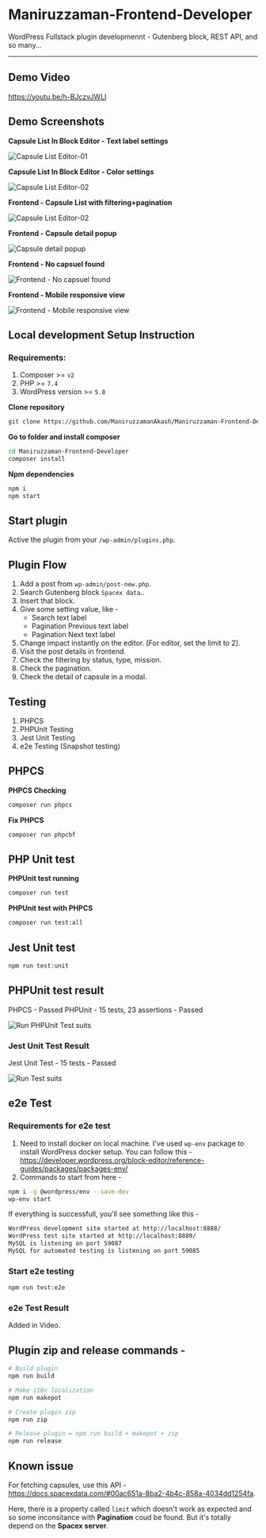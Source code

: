 # Maniruzzaman-Frontend-Developer

WordPress Fullstack plugin developmennt - Gutenberg block, REST API, and so many...

---

## Demo Video
https://youtu.be/h-BJczvJWLI

## Demo Screenshots

**Capsule List In Block Editor - Text label settings**

![Capsule List Editor-01](https://i.ibb.co/QfHkH6G/01-plugin-editor-1.png)

**Capsule List In Block Editor - Color settings**

![Capsule List Editor-02](https://i.ibb.co/4gSpJ0g/02-plugin-editor-2.png)

**Frontend - Capsule List with filtering+pagination**

![Capsule List Editor-02](https://i.ibb.co/5rdSnbF/03-capsule-list-frontend-01.png)

**Frontend - Capsule detail popup**

![Capsule detail popup](https://i.ibb.co/2n0TWHB/04-capsule-detail-popup.png)

**Frontend - No capsuel found**

![Frontend - No capsuel found](https://i.ibb.co/44tTJrm/05-no-capsule-list.png)

**Frontend - Mobile responsive view**

![Frontend - Mobile responsive view](https://i.ibb.co/FghKMSg/06-mobile-view.png)

## Local development Setup Instruction

### Requirements:
1. Composer >= `v2`
1. PHP >= `7.4`
1. WordPress version >= `5.8`

**Clone repository**
```bash
git clone https://github.com/ManiruzzamanAkash/Maniruzzaman-Frontend-Developer.git
```

**Go to folder and install composer**
```bash
cd Maniruzzaman-Frontend-Developer
composer install
```

**Npm dependencies**
```bash
npm i
npm start
```

## Start plugin
Active the plugin from your `/wp-admin/plugins.php`.

## Plugin Flow
1. Add a post from `wp-admin/post-new.php`.
1. Search Gutenberg block `Spacex data`..
1. Insert that block.
1. Give some setting value, like - 
   - Search text label
   - Pagination Previous text label
   - Pagination Next text label
1. Change impact instantly on the editor. [For editor, set the limit to 2].
1. Visit the post details in frontend.
1. Check the filtering by status, type, mission.
1. Check the pagination.
1. Check the detail of capsule in a modal.

## Testing
1. PHPCS
1. PHPUnit Testing
1. Jest Unit Testing
1. e2e Testing (Snapshot testing)

## PHPCS

**PHPCS Checking**
```bash
composer run phpcs
```

**Fix PHPCS**
```bash
composer run phpcbf
```
## PHP Unit test

**PHPUnit test running**
```bash
composer run test
```

**PHPUnit test with PHPCS**
```bash
composer run test:all
```

## Jest Unit test
```bash
npm run test:unit
```

## PHPUnit test result
PHPCS - Passed
PHPUnit - 15 tests, 23 assertions - Passed

![Run PHPUnit Test suits](https://i.ibb.co/L62T83Y/composer-run-test-all.png)

### Jest Unit Test Result
Jest Unit Test - 15 tests - Passed

![Run Test suits](https://i.ibb.co/0hnSvsd/jest-unit-test-result.png)


## e2e Test

### Requirements for e2e test

1. Need to install docker on local machine. I've used `wp-env` package to install WordPress docker setup. 
You can follow this - https://developer.wordpress.org/block-editor/reference-guides/packages/packages-env/
2. Commands to start from here - 
```bash
npm i -g @wordpress/env --save-dev
wp-env start
```
If everything is successfull, you'll see something like this - 
```bash
WordPress development site started at http://localhost:8888/
WordPress test site started at http://localhost:8889/
MySQL is listening on port 59087
MySQL for automated testing is listening on port 59085
```

### Start e2e testing

```bash
npm run test:e2e
```

### e2e Test Result
Added in Video.

## Plugin zip and release commands -

```bash
# Build plugin
npm run build
```

```bash
# Make i18n localization
npm run makepot
```

```bash
# Create plugin zip
npm run zip
```

```bash
# Release plugin = npm run build + makepot + zip
npm run release
```

## Known issue
For fetching capsules, use this API - https://docs.spacexdata.com/#00ac651a-8ba2-4b4c-858a-4034dd1254fa.

Here, there is a property called `limit` which doesn't work as expected and so some inconsitance with **Pagination** coud be found. But it's totally depend on the **Spacex server**.
